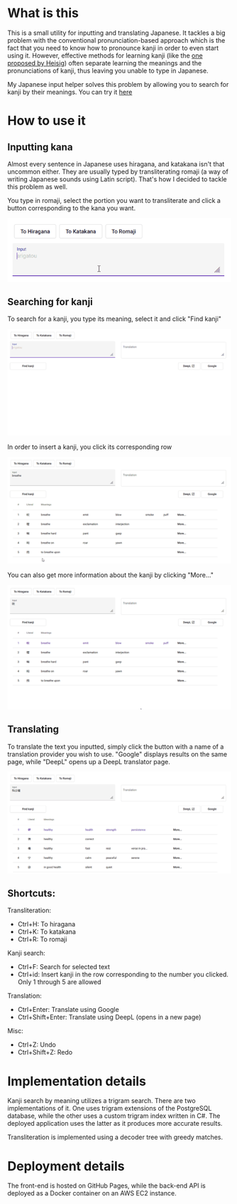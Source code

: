# What is this
This is a small utility for inputting and translating Japanese. 
It tackles a big problem with the conventional pronunciation-based approach which is the fact that you need to know how to pronounce kanji in order to even start using it.
However, effective methods for learning kanji (like the [one proposed by Heisig](https://www.amazon.com/Remembering-Kanji-Complete-Japanese-Characters-ebook/dp/B086763LWC))
often separate learning the meanings and the pronunciations of kanji, thus leaving you unable to type in Japanese. 

My Japanese input helper solves this problem by allowing you to search for kanji by their meanings. You can try it [here](https://barditheweird.github.io/japanese-input-helper/)

# How to use it
## Inputting kana
Almost every sentence in Japanese uses hiragana, and katakana isn't that uncommon either. 
They are usually typed by transliterating romaji (a way of writing Japanese sounds using Latin script). That's how I decided to tackle this problem as well.

You type in romaji, select the portion you want to transliterate and click a button corresponding to the kana you want. 

![](https://raw.githubusercontent.com/BardiTheWeird/japanese-input-helper/main/gifs/transliteration.gif)

## Searching for kanji
To search for a kanji, you type its meaning, select it and click "Find kanji"

![](https://raw.githubusercontent.com/BardiTheWeird/japanese-input-helper/main/gifs/kanji-search.gif)

In order to insert a kanji, you click its corresponding row

![](https://raw.githubusercontent.com/BardiTheWeird/japanese-input-helper/main/gifs/kanji-insertion.gif)

You can also  get more information about the kanji by clicking "More..."

![](https://raw.githubusercontent.com/BardiTheWeird/japanese-input-helper/main/gifs/kanji-read-more.gif)

## Translating
To translate the text you inputted, simply click the button with a name of a translation provider you wish to use. 
"Google" displays results on the same page, while "DeepL" opens up a DeepL translator page.

![](https://raw.githubusercontent.com/BardiTheWeird/japanese-input-helper/main/gifs/translation.gif)

## Shortcuts:
Transliteration:
* Ctrl+H: To hiragana
* Ctrl+K: To katakana
* Ctrl+R: To romaji

Kanji search:
* Ctrl+F: Search for selected text
* Ctrl+id: Insert kanji in the row corresponding to the number you clicked. Only 1 through 5 are allowed

Translation:
* Ctrl+Enter: Translate using Google
* Ctrl+Shift+Enter: Translate using DeepL (opens in a new page)

Misc:
* Ctrl+Z: Undo
* Ctrl+Shift+Z: Redo

# Implementation details
Kanji search by meaning utilizes a trigram search. There are two implementations of it. One uses trigram extensions of the PostgreSQL database, while the other uses a custom trigram index written in C#. The deployed application uses the latter as it produces more accurate results.

Transliteration is implemented using a decoder tree with greedy matches. 

# Deployment details
The front-end is hosted on GitHub Pages, while the back-end API is deployed as a Docker container on an AWS EC2 instance.
